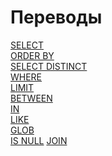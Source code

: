 # Переводы ############################

[SELECT][SELECT]   
[ORDER BY][ORDER]   
[SELECT DISTINCT][DISTINCT]   
[WHERE][WHERE]  
[LIMIT][LIMIT]  
[BETWEEN][BETWEEN]  
[IN][IN]  
[LIKE][LIKE]  
[GLOB][GLOB]  
[IS NULL][IS NULL]
[JOIN][JOIN]

[SELECT]:       ./01_Select/translate.md
[ORDER]:        ./02_OrderBy/translate.md
[DISTINCT]:     ./03_SelectDistinct/translate.md
[WHERE]:        ./04_Where/translate.md
[LIMIT]:        ./05_Limit/translate.md
[BETWEEN]:      ./06_Between/translate.md
[IN]:           ./07_In/translate.md
[LIKE]:         ./08_Like/translate.md
[GLOB]:         ./09_Glob/translate.md
[IS NULL]:      ./10_IsNull/translate.md
[JOIN]:         ./11_Join/translate.md